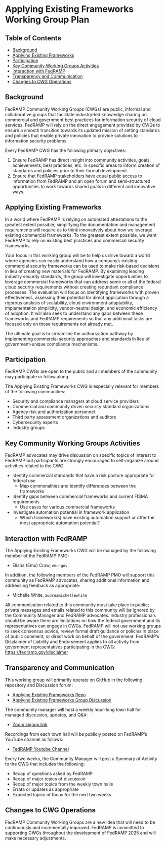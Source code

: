 # Applying Existing Frameworks Working Group Plan

## Table of Contents 
- [Background](#background)
- [Applying Existing Frameworks](#appling-existing-frameworks)  
- [Participation](#participation)
- [Key Community Working Groups Activities](#key-community-working-groups-activities)
- [Interaction with FedRAMP](#interaction-with-fedramp)
- [Transparency and Communication](#transparency-and-communication)
- [Changes to CWG Operations](#changes-to-cwg-operations)

## Background

FedRAMP Community Working Groups (CWGs) are public, informal and collaborative groups that facilitate industry-led knowledge sharing on commercial and government best practices for information security of cloud services. FedRAMP will rely on the direct engagement provided by CWGs to ensure a smooth transition towards its updated mission of setting standards and policies that enable private innovation to provide solutions to information security problems.

Every FedRAMP CWG has the following primary objectives:

1. Ensure FedRAMP has direct insight into community activities, goals, achievements, best practices, etc. in specific areas to inform creation of standards and policies prior to their formal development.
1. Ensure that FedRAMP stakeholders have equal public access to information from FedRAMP and an open forum and semi-structured opportunities to work towards shared goals in different and innovative ways.

## Applying Existing Frameworks

In a world where FedRAMP is relying on automated attestations to the greatest extent possible, simplifying the documentation and management requirements will require us to think innovatively about how we leverage existing commercial frameworks. To the greatest extent possible, we want FedRAMP to rely on existing best practices and commercial security frameworks.

Your focus in this working group will be to help us drive toward a world where agencies can easily understand how a company’s existing commercial security frameworks can be used to make risk-based decisions in lieu of creating new materials for FedRAMP. By examining leading industry security standards, the group will investigate opportunities to leverage commercial frameworks that can address some or all of the federal cloud security requirements without creating redundant compliance processes. The evaluation will focus on identifying frameworks with proven effectiveness, assessing their potential for direct application through a rigorous analysis of scalability, cloud environment adaptability, implementation simplicity, vendor-neutral design, and economic efficiency of adoption. It will also seek to understand any gaps between these frameworks and FedRAMP requirements so that any additional tasks are focused only on those requirements not already met. 

The ultimate goal is to streamline the authorization pathway by implementing commercial security approaches and standards in lieu of government-unique compliance mechanisms.

## Participation

FedRAMP CWGs are open to the public and all members of the community may participate or follow along. 

The Applying Existing Frameworks CWG is especially relevant for members of the following communities:

- Security and compliance managers at cloud service providers  
- Commercial and community driven security standard organizations
- Agency risk and authorization personnel
- Third party assessment organizations and auditors
- Cybersecurity experts
- Industry groups

## Key Community Working Groups Activities
FedRAMP advocates may drive discussion on specific topics of interest to FedRAMP but participants are strongly encouraged to self-organize around activities related to the CWG. 

- Identify commercial standards that have a risk posture appropriate for federal use
  - Map commonalities and identify differences between the frameworks
- Identify gaps between commercial frameworks and current FISMA requirements
  - Use cases for various commercial frameworks
- Investigate automation potential in framework application
  - Which framework(s) have existing automation support or offer the most appropriate automation potential?

    
## Interaction with FedRAMP
The Applying Existing Frameworks CWG will be managed by the following member of the FedRAMP PMO:
- Elisha (Emu) Crow, `emu-gov`

In addition, the following members of the FedRAMP PMO will support this community as FedRAMP advocates, sharing additional information and addressing feedback as appropriate:  
- Michelle White, `audreamichellewhite`  

All communication related to this community must take place in public; private messages and emails related to this community will be ignored by the Community Manager and FedRAMP advocates.
Industry professionals should be aware there are limitations on how the federal government and its representatives can engage in CWGs. FedRAMP will not use working groups to seek consensus advice, review formal draft guidance or policies in place of public comment, or direct work on behalf of the government.
FedRAMP’s Disclaimer of Liability and Endorsement applies to all activity from government representatives participating in the CWG: https://fedramp.gov/disclaimer

## Transparency and Communication
This working group will primarily operate on GitHub in the following repository and Discussion forum:
- [Applying Existing Frameworks Repo](/)
- [Applying Existing Frameworks Group Discussion](../../discussions)

The community manager will host a weekly hour-long town hall for managed discussion, updates, and Q&A:
- [Zoom signup link](https://gsa.zoomgov.com/meeting/register/t7WXSUz2SqK7Pdn8KXH8jQ#/registration)  

Recordings from each town hall will be publicly posted on FedRAMP’s YouTube channel as follows:  
- [FedRAMP Youtube Channel](https://www.youtube.com/@FedRAMP)

Every two weeks, the Community Manager will post a Summary of Activity to the CWG that includes the following:
- Recap of questions asked by FedRAMP
- Recap of major topics of discussion
- Recap of major topics from the weekly town halls
- Errata or updates as appropriate
- Expected topics of focus for the next two weeks

  
## Changes to CWG Operations
FedRAMP Community Working Groups are a new idea that will need to be continuously and incrementally improved. FedRAMP is committed to supporting CWGs throughout the development of FedRAMP 2025 and will make necessary adjustments.
